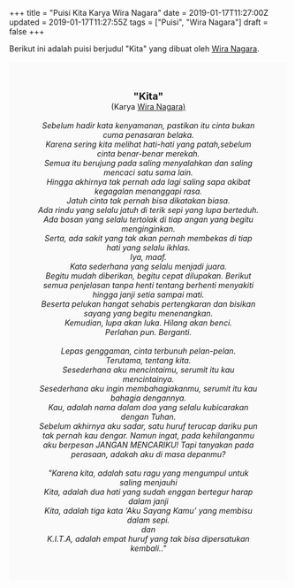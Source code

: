 +++
title = "Puisi Kita Karya Wira Nagara"
date = 2019-01-17T11:27:00Z
updated = 2019-01-17T11:27:55Z
tags = ["Puisi", "Wira Nagara"]
draft = false
+++

<div dir="ltr" style="text-align: left;" trbidi="on"><div style="text-align: justify;">Berikut ini adalah puisi berjudul "Kita" yang dibuat oleh <a href="https://id.wikipedia.org/wiki/Wira_Setianagara" target="_blank">Wira Nagara</a>. </div><br /><div style="background: #FAFAFA; font-size: 14px; height: auto; margin: 0 auto; padding: 50px; text-align: center; width: auto;"><span style="font-size: 18px;"><b>"Kita"</b></span><br />(Karya <a href="https://www.sekata.web.id/tags/wira-nagara" target="_blank">Wira Nagara)</a> <br /><br /><i>Sebelum hadir kata kenyamanan, pastikan itu cinta bukan cuma penasaran belaka.<br />Karena sering kita melihat hati-hati yang patah,sebelum cinta benar-benar merekah.<br />Semua itu berujung pada saling menyalahkan dan saling mencaci satu sama lain.<br />Hingga akhirnya tak pernah ada lagi saling sapa akibat kegagalan menanggapi rasa.<br />Jatuh cinta tak pernah bisa dikatakan biasa.<br />Ada rindu yang selalu jatuh di terik sepi yang lupa berteduh.<br />Ada bosan yang selalu tertolak di tiap angan yang begitu menginginkan.<br />Serta, ada sakit yang tak akan pernah membekas di tiap hati yang selalu ikhlas.<br />Iya, maaf.<br />Kata sederhana yang selalu menjadi juara.<br />Begitu mudah diberikan, begitu cepat dilupakan. Berikut semua penjelasan tanpa henti tentang berhenti menyakiti hingga janji setia sampai mati.<br />Beserta pelukan hangat sehabis pertengkaran dan bisikan sayang yang begitu menenangkan.<br />Kemudian, lupa akan luka. Hilang akan benci.<br />Perlahan pun. Berganti.<br /><br />Lepas genggaman, cinta terbunuh pelan-pelan. <br />Terutama, tentang kita.<br />Sesederhana aku mencintaimu, serumit itu kau mencintainya.<br />Sesederhana aku ingin membahagiakanmu, serumit itu kau bahagia dengannya.<br />Kau, adalah nama dalam doa yang selalu kubicarakan dengan Tuhan.<br />Sebelum akhirnya aku sadar, satu huruf terucap dariku pun tak pernah kau dengar. Namun ingat, pada kehilanganmu aku berpesan JANGAN MENCARIKU! Tapi tanyakan pada perasaan, adakah aku di masa depanmu?<br /><br />"Karena kita, adalah satu ragu yang mengumpul untuk saling menjauhi<br />Kita, adalah dua hati yang sudah enggan bertegur harap dalam janji<br />Kita, adalah tiga kata ‘Aku Sayang Kamu’ yang membisu dalam sepi.<br />dan<br />K.I.T.A, adalah empat huruf yang tak bisa dipersatukan kembali.."</i> </div></div>
